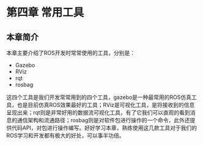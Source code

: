 # 第四章 常用工具
## 本章简介
本章主要介绍了ROS开发时常常使用的工具，分别是：

* Gazebo
* RViz
* rqt
* rosbag

这四个工具是我们开发常常用到的四个工具，gazebo是一种最常用的ROS仿真工具，也是目前仿真ROS效果最好的工具；RViz是可视化工具，是将接收到的信息呈现出来；rqt则是非常好用的数据流可视化工具，有了它我们可以直观的看到消息的通信架构和流通路径；rosbag则是对软件包进行操作的一个命令，此外还提供代码API，对包进行操作编写。好好学习本章，熟练使用这几款工具对于我们的ROS学习和开发都有极大的好处，可以事半功倍。